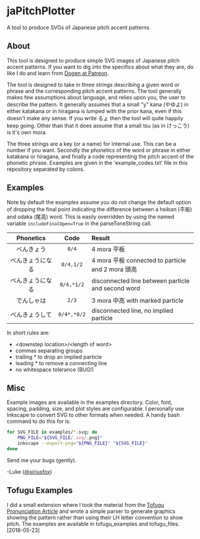 # jaPitchPlotter
A tool to produce SVGs of Japanese pitch accent patterns

## About
This tool is designed to produce simple SVG images of Japanese pitch accent
patterns. If you want to dig into the specifics about what they are, do like I
do and learn from [Dogen at Patreon](https://www.patreon.com/dogen).

The tool is designed to take in three strings describing a given word or phrase
and the corresponding pitch accent patterns. The tool generally makes few
assumptions about language, and relies upon you, the user to describe the
pattern. It generally assumes that a small "y" kana (やゆよ) in either katakana
or in hiragana is lumped with the prior kana, even if this doesn't make any
sense. If you write るょ then the tool will quite happily keep going. Other than
that it does assume that a small tsu (as in けっこう) is it's own mora.

The three strings are a key (or a name) for internal use. This can be a number
if you want. Secondly the phonetics of the word or phrase in either katakana or
hiragana, and finally a code representing the pitch accent of the phonetic
phrase. Examples are given in the 'example_codes.txt' file in this repository
separated by colons.

## Examples
Note by default the examples assume you do not change the default option of
dropping the final point indicating the difference between a heiban (平板) and
odaka (尾高) word. This is easily overridden by using the named variable
`includeFinalOpen=True` in the parseToneString call.

| Phonetics | Code | Result |
| :---: | :---: | :--- |
| べんきょう | `0/4` | 4 mora 平板 |
| べんきょうになる　| `0/4,1/2` | 4 mora 平板 connected to particle and 2 mora 頭高 |
| べんきょうになる　| `0/4,*1/2` | disconnected line between particle and second word |
| でんしゃは | `2/3` | 3 mora 中高 with marked particle |
| べんきょうして | `0/4*,*0/2` | disconnected line, no implied particle |

In short rules are:

+ <downstep location\>/<length of word\>
+ commas separating groups
+ trailing \* to drop an implied particle
+ leading \* to remove a connecting line
+ no whitespace tolerance (BUG!)

## Misc

Example images are available in the examples directory. Color, font, spacing,
padding, size, and plot styles are configurable. I personally use Inkscape to
convert SVG to other formats when needed. A handy bash command to do this for
is:
```bash
for SVG_FILE in examples/*.svg; do
    PNG_FILE="${SVG_FILE/.svg/.png}"
    inkscape --export-png="${PNG_FILE}" "${SVG_FILE}"
done
```

Send me your bugs (gently).

-Luke ([@siriusfox](https://twitter.com/siriusfox))


## Tofugu Examples
I did a small extension where I took the material from the [Tofugu Pronunciation Article](https://www.tofugu.com/japanese/japanese-pronunciation/) and wrote a simple parser to generate graphics showing the pattern rather than using their LH letter convention to show pitch. The examples are available in tofugu_examples and tofugu_files. [2018-05-23]
